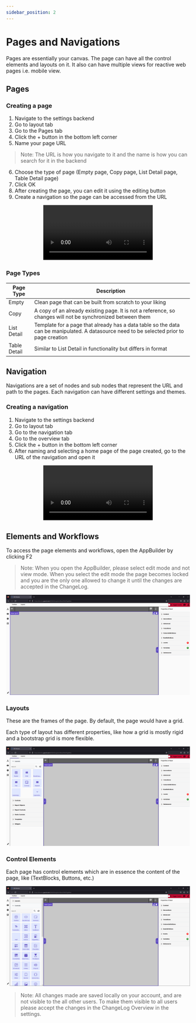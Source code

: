 ```yaml
---
sidebar_position: 2
---
```


# Pages and Navigations

Pages are essentially your canvas. The page can have all the control elements and layouts on it. It also can have multiple views for reactive web pages i.e. mobile view.

## Pages

### Creating a page

1. Navigate to the settings backend
2. Go to layout tab
3. Go to the Pages tab
4. Click the + button in the bottom left corner
5. Name your page URL
>Note: The URL is how you navigate to it and the name is how you can search for it in the backend
6. Choose the type of page (Empty page, Copy page, List Detail page, Table Detail page)
7. Click OK
8. After creating the page, you can edit it using the editing button
9. Create a navigation so the page can be accessed from the URL

<center>

<video controls="controls">
  <source src="/img/tut2-1.mov" />
</video>

</center>

### Page Types

| Page Type    | Description                                                                                                                               |
| ------------ | ----------------------------------------------------------------------------------------------------------------------------------------- |
| Empty        | Clean page that can be built from scratch to your liking                                                                                  |
| Copy         | A copy of an already existing page. It is not a reference, so changes will not be synchronized between them                               |
| List Detail  | Template for a page that already has a data table so the data can be manipulated. A datasource need to be selected prior to page creation |
| Table Detail | Similar to List Detail in functionality but differs in format                                                                             |

## Navigation

Navigations are a set of nodes and sub nodes that represent the URL and path to the pages. Each navigation can have different settings and themes.

### Creating a navigation

1. Navigate to the settings backend
2. Go to layout tab
3. Go to the navigation tab
4. Go to the overview tab
5. Click the + button in the bottom left corner
6. After naming and selecting a home page of the page created, go to the URL of the navigation and open it

<center>

<video controls="controls">
  <source src="/img/tut2-2.mov" />
</video>

</center>

## Elements and Workflows

To access the page elements and workflows, open the AppBuilder by clicking F2

>Note: When you open the AppBuilder, please select edit mode and not view mode. When you select the edit mode the page becomes locked and you are the only one allowed to change it until the changes are accepted in the ChangeLog.

<center>

![Elements and Workflows](../../static/img/tut2-3.png)

</center>

### Layouts

These are the frames of the page. By default, the page would have a grid.

Each type of layout has different properties, like how a grid is mostly rigid and a bootstrap grid is more flexible.

<center>

![Layouts](../../static/img/tut2-4.png)

</center>

### Control Elements

Each page has control elements which are in essence the content of the page, like (TextBlocks, Buttons, etc.)

<center>

![Control Elements](../../static/img/tut2-5.png)

</center>

>Note: All changes made are saved locally on your account, and are not visible to the all other users. To make them visible to all users please accept the changes in the ChangeLog Overview in the settings.
